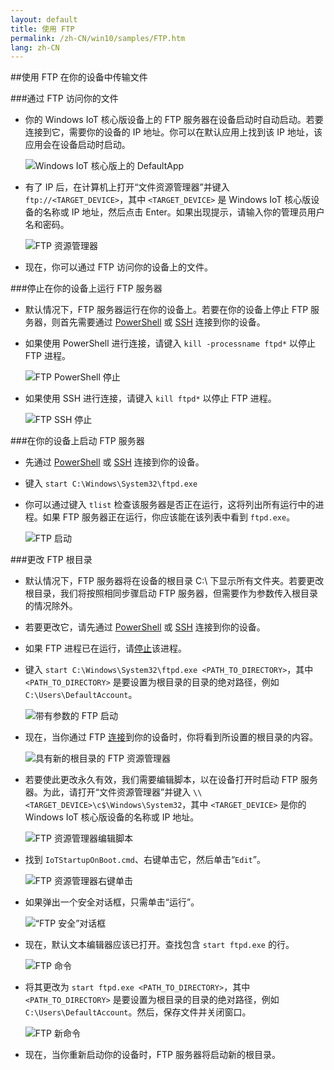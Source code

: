 ```yaml
---
layout: default
title: 使用 FTP
permalink: /zh-CN/win10/samples/FTP.htm
lang: zh-CN
---
```


##使用 FTP 在你的设备中传输文件

###通过 FTP 访问你的文件<a name="accessftp"/>
* 你的 Windows IoT 核心版设备上的 FTP 服务器在设备启动时自动启动。若要连接到它，需要你的设备的 IP 地址。你可以在默认应用上找到该 IP 地址，该应用会在设备启动时启动。

    ![Windows IoT 核心版上的 DefaultApp]({{site.baseurl}}/images/DefaultApp.png)
    
* 有了 IP 后，在计算机上打开“文件资源管理器”并键入 `ftp://<TARGET_DEVICE>`，其中 `<TARGET_DEVICE>` 是 Windows IoT 核心版设备的名称或 IP 地址，然后点击 Enter。如果出现提示，请输入你的管理员用户名和密码。

    ![FTP 资源管理器]({{site.baseurl}}/images/ftp/ftp_explorer.png)

* 现在，你可以通过 FTP 访问你的设备上的文件。

###停止在你的设备上运行 FTP 服务器<a name="stopftp"/>
* 默认情况下，FTP 服务器运行在你的设备上。若要在你的设备上停止 FTP 服务器，则首先需要通过 [PowerShell]({{site.baseurl}}/{{page.lang}}/win10/samples/PowerShell.htm) 或 [SSH]({{site.baseurl}}/{{page.lang}}/win10/samples/SSH.htm) 连接到你的设备。  
* 如果使用 PowerShell 进行连接，请键入 `kill -processname ftpd*` 以停止 FTP 进程。

    ![FTP PowerShell 停止]({{site.baseurl}}/images/ftp/ftp_kill_powershell.png)
    
* 如果使用 SSH 进行连接，请键入 `kill ftpd*` 以停止 FTP 进程。

    ![FTP SSH 停止]({{site.baseurl}}/images/ftp/ftp_kill_ssh.png)
    
###在你的设备上启动 FTP 服务器
* 先通过 [PowerShell]({{site.baseurl}}/{{page.lang}}/win10/samples/PowerShell.htm) 或 [SSH]({{site.baseurl}}/{{page.lang}}/win10/samples/SSH.htm) 连接到你的设备。
* 键入 `start C:\Windows\System32\ftpd.exe`
* 你可以通过键入 `tlist` 检查该服务器是否正在运行，这将列出所有运行中的进程。如果 FTP 服务器正在运行，你应该能在该列表中看到 `ftpd.exe`。

    ![FTP 启动]({{site.baseurl}}/images/ftp/ftp_start.png)

###更改 FTP 根目录
* 默认情况下，FTP 服务器将在设备的根目录 C:\\ 下显示所有文件夹。若要更改根目录，我们将按照相同步骤启动 FTP 服务器，但需要作为参数传入根目录的情况除外。
* 若要更改它，请先通过 [PowerShell]({{site.baseurl}}/{{page.lang}}/win10/samples/PowerShell.htm) 或 [SSH]({{site.baseurl}}/{{page.lang}}/win10/samples/SSH.htm) 连接到你的设备。
* 如果 FTP 进程已在运行，请[停止](#stopftp)该进程。
* 键入 `start C:\Windows\System32\ftpd.exe <PATH_TO_DIRECTORY>`，其中 `<PATH_TO_DIRECTORY>` 是要设置为根目录的目录的绝对路径，例如 `C:\Users\DefaultAccount`。

    ![带有参数的 FTP 启动]({{site.baseurl}}/images/ftp/ftp_start_parameter.png)
    
* 现在，当你通过 FTP [连接](#accessftp)到你的设备时，你将看到所设置的根目录的内容。

    ![具有新的根目录的 FTP 资源管理器]({{site.baseurl}}/images/ftp/ftp_explorer_parameter.png)

* 若要使此更改永久有效，我们需要编辑脚本，以在设备打开时启动 FTP 服务器。为此，请打开“文件资源管理器”并键入 `\\<TARGET_DEVICE>\c$\Windows\System32`，其中 `<TARGET_DEVICE>` 是你的 Windows IoT 核心版设备的名称或 IP 地址。

    ![FTP 资源管理器编辑脚本]({{site.baseurl}}/images/ftp/ftp_edit_script.png)
    
* 找到 `IoTStartupOnBoot.cmd`、右键单击它，然后单击“`Edit`”。

    ![FTP 资源管理器右键单击]({{site.baseurl}}/images/ftp/ftp_right_click.png)
    
* 如果弹出一个安全对话框，只需单击“运行”。

    ![“FTP 安全”对话框]({{site.baseurl}}/images/ftp/ftp_security_warning.png)
    
* 现在，默认文本编辑器应该已打开。查找包含 `start ftpd.exe` 的行。

    ![FTP 命令]({{site.baseurl}}/images/ftp/ftp_edit_command.png)

* 将其更改为 `start ftpd.exe <PATH_TO_DIRECTORY>`，其中 `<PATH_TO_DIRECTORY>` 是要设置为根目录的目录的绝对路径，例如 `C:\Users\DefaultAccount`。然后，保存文件并关闭窗口。

    ![FTP 新命令]({{site.baseurl}}/images/ftp/ftp_save.png)
    
* 现在，当你重新启动你的设备时，FTP 服务器将启动新的根目录。